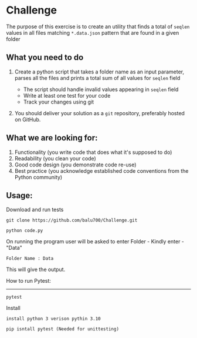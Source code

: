 Challenge
=================

The purpose of this exercise is to create an utility that finds a total of `seqlen` values in all files matching `*.data.json` pattern that are found in a given folder

What you need to do
-------------------

1. Create a python script that takes a folder name as an input parameter, parses all the files and prints a total sum of all values for `seqlen` field
    - The script should handle invalid values appearing in `seqlen` field
    - Write at least one test for your code
    - Track your changes using git

2. You should deliver your solution as a `git` repository, preferably hosted on GitHub.

What we are looking for:
-------------------
1. Functionality (you write code that does what it's supposed to do)
2. Readability (you clean your code)
3. Good code design (you demonstrate code re-use)
4. Best practice (you acknowledge established code conventions from the Python community)

Usage:
------

Download and run tests
```
git clone https://github.com/balu700/Challenge.git

python code.py
```
On running the program user will be asked to enter Folder - Kindly enter - "Data"

```
Folder Name : Data
```

This will give the output.

How to run Pytest:
__________________

```
pytest
```

Install
```
install python 3 verison pythin 3.10

pip isntall pytest (Needed for unittesting)

```
